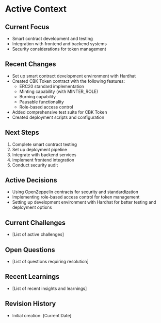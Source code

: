 # Active Context

## Current Focus
- Smart contract development and testing
- Integration with frontend and backend systems
- Security considerations for token management

## Recent Changes
- Set up smart contract development environment with Hardhat
- Created CBK Token contract with the following features:
  - ERC20 standard implementation
  - Minting capability (with MINTER_ROLE)
  - Burning capability
  - Pausable functionality
  - Role-based access control
- Added comprehensive test suite for CBK Token
- Created deployment scripts and configuration

## Next Steps
1. Complete smart contract testing
2. Set up deployment pipeline
3. Integrate with backend services
4. Implement frontend integration
5. Conduct security audit

## Active Decisions
- Using OpenZeppelin contracts for security and standardization
- Implementing role-based access control for token management
- Setting up development environment with Hardhat for better testing and deployment options

## Current Challenges
- [List of active challenges]

## Open Questions
- [List of questions requiring resolution]

## Recent Learnings
- [List of recent insights and learnings]

## Revision History
- Initial creation: [Current Date] 